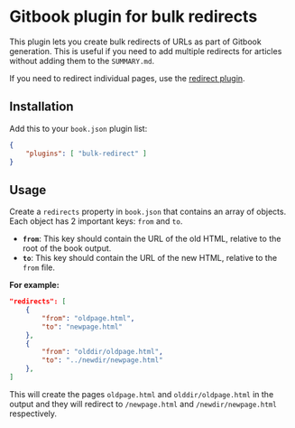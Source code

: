 # Gitbook plugin for bulk redirects

This plugin lets you create bulk redirects of URLs as part of Gitbook generation. This is useful if you need to add multiple redirects for articles without adding them to the `SUMMARY.md`.

If you need to redirect individual pages, use the [redirect plugin](https://github.com/ketan/gitbook-plugin-redirect).

## Installation

Add this to your `book.json` plugin list:

```json
{
    "plugins": [ "bulk-redirect" ]
}
```

## Usage

Create a `redirects` property in `book.json` that contains an array of objects. Each object has 2 important keys: `from` and `to`.

- **`from`**: This key should contain the URL of the old HTML, relative to the root of the book output.
- **`to`**: This key should contain the URL of the new HTML, relative to the `from` file.

**For example:**

```json
"redirects": [
    {
        "from": "oldpage.html",
        "to": "newpage.html"
    },
    {
        "from": "olddir/oldpage.html",
        "to": "../newdir/newpage.html"
    },
]
```

This will create the pages `oldpage.html` and `olddir/oldpage.html` in the output and they will redirect to `/newpage.html` and `/newdir/newpage.html` respectively.
